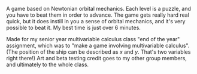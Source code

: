 A game based on Newtonian orbital mechanics. Each level is a puzzle, and
you have to beat them in order to advance. The game gets really hard
real quick, but it does instill in you a sense of orbital mechanics, and
it's very possible to beat it. My best time is just over 6 minutes.

Made for my senior year multivariable calculus class "end of the year"
assignment, which was to "make a game involving multivariable calculus".
(The position of the ship can be described as *x* and *y*. That's two
variables right there!) Art and beta testing credit goes to my other
group members, and ultimately to the whole class.
